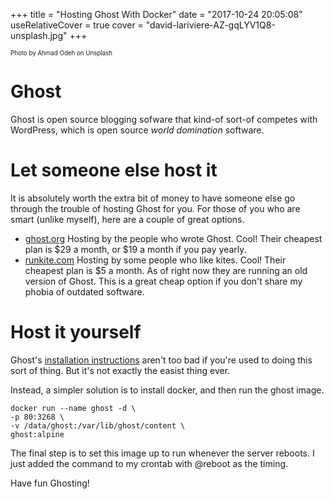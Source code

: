 +++
title = "Hosting Ghost With Docker"
date = "2017-10-24 20:05:08"
useRelativeCover = true
cover = "david-lariviere-AZ-gqLYV1Q8-unsplash.jpg"
+++

<sup><sup>Photo by Ahmad Odeh on Unsplash</sup></sub>

# Ghost

Ghost is open source blogging sofware that kind-of sort-of competes with WordPress, which is open source *world domination* software.

# Let someone else host it

It is absolutely worth the extra bit of money to have someone else go through the trouble of hosting Ghost for you. For those of you who are smart (unlike myself), here are a couple of great options.

- [ghost.org](https://ghost.org/)
Hosting by the people who wrote Ghost. Cool! Their cheapest plan is $29 a month, or $19 a month if you pay yearly.
- [runkite.com](https://runkite.com)
Hosting by some people who like kites. Cool! Their cheapest plan is $5 a month. As of right now they are running an old version of Ghost. This is a great cheap option if you don't share my phobia of outdated software.

# Host it yourself

Ghost's [installation instructions](https://docs.ghost.org/v1/docs/install) aren't too bad if you're used to doing this sort of thing. But it's not exactly the easist thing ever.

Instead, a simpler solution is to install docker, and then run the ghost image.
```
docker run --name ghost -d \
-p 80:3268 \
-v /data/ghost:/var/lib/ghost/content \
ghost:alpine
```

The final step is to set this image up to run whenever the server reboots. I just added the command to my crontab with @reboot as the timing.

Have fun Ghosting!
